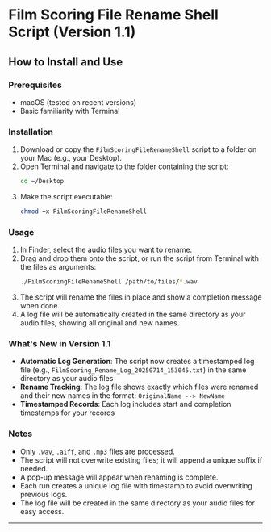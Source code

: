 # Film Scoring File Rename Shell Script (Version 1.1)

## How to Install and Use

### Prerequisites
- macOS (tested on recent versions)
- Basic familiarity with Terminal

### Installation
1. Download or copy the `FilmScoringFileRenameShell` script to a folder on your Mac (e.g., your Desktop).
2. Open Terminal and navigate to the folder containing the script:
   ```sh
   cd ~/Desktop
   ```
3. Make the script executable:
   ```sh
   chmod +x FilmScoringFileRenameShell
   ```

### Usage
1. In Finder, select the audio files you want to rename.
2. Drag and drop them onto the script, or run the script from Terminal with the files as arguments:
   ```sh
   ./FilmScoringFileRenameShell /path/to/files/*.wav
   ```
3. The script will rename the files in place and show a completion message when done.
4. A log file will be automatically created in the same directory as your audio files, showing all original and new names.

### What's New in Version 1.1
- **Automatic Log Generation**: The script now creates a timestamped log file (e.g., `FilmScoring_Rename_Log_20250714_153045.txt`) in the same directory as your audio files
- **Rename Tracking**: The log file shows exactly which files were renamed and their new names in the format: `OriginalName --> NewName`
- **Timestamped Records**: Each log includes start and completion timestamps for your records

### Notes
- Only `.wav`, `.aiff`, and `.mp3` files are processed.
- The script will not overwrite existing files; it will append a unique suffix if needed.
- A pop-up message will appear when renaming is complete.
- Each run creates a unique log file with timestamp to avoid overwriting previous logs.
- The log file will be created in the same directory as your audio files for easy access.

---

